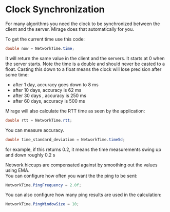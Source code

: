 # Clock Synchronization

For many algorithms you need the clock to be synchronized between the client and
the server. Mirage does that automatically for you.

To get the current time use this code:

```cs
double now = NetworkTime.time;
```

It will return the same value in the client and the servers. It starts at 0 when
the server starts. Note the time is a double and should never be casted to a
float. Casting this down to a float means the clock will lose precision after
some time:
-   after 1 day, accuracy goes down to 8 ms
-   after 10 days, accuracy is 62 ms
-   after 30 days , accuracy is 250 ms
-   after 60 days, accuracy is 500 ms

Mirage will also calculate the RTT time as seen by the application:

```cs
double rtt = NetworkTime.rtt;
```

You can measure accuracy.

```cs
double time_standard_deviation = NetworkTime.timeSd;
```

for example, if this returns 0.2, it means the time measurements swing up and
down roughly 0.2 s

Network hiccups are compensated against by smoothing out the values using EMA.  
You can configure how often you want the the ping to be sent:

```cs
NetworkTime.PingFrequency = 2.0f;
```

You can also configure how many ping results are used in the calculation:

```cs
NetworkTime.PingWindowSize = 10;
```
